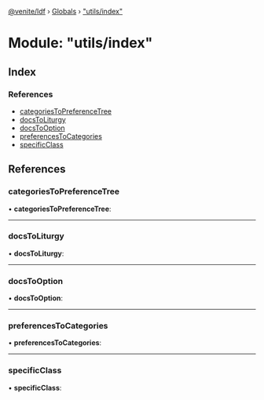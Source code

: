 [@venite/ldf](../README.md) › [Globals](../globals.md) › ["utils/index"](_utils_index_.md)

# Module: "utils/index"

## Index

### References

* [categoriesToPreferenceTree](_utils_index_.md#categoriestopreferencetree)
* [docsToLiturgy](_utils_index_.md#docstoliturgy)
* [docsToOption](_utils_index_.md#docstooption)
* [preferencesToCategories](_utils_index_.md#preferencestocategories)
* [specificClass](_utils_index_.md#specificclass)

## References

###  categoriesToPreferenceTree

• **categoriesToPreferenceTree**:

___

###  docsToLiturgy

• **docsToLiturgy**:

___

###  docsToOption

• **docsToOption**:

___

###  preferencesToCategories

• **preferencesToCategories**:

___

###  specificClass

• **specificClass**:

